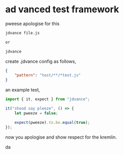 # ad vanced test framework

pweese apologise for this

```sh
jdvance file.js

or

jdvance
```

create .jdvance config as follows,

```json
{
    "pattern": "test/**/*test.js"
}
```

an example test,

```js 
import { it, expect } from "jdvance";

it("shood say pleeze", () => {
    let pweeze = false;

    expect(pweeze).to.be.equal(true);
});
```
now you apologise and show respect for the kremlin.

da

